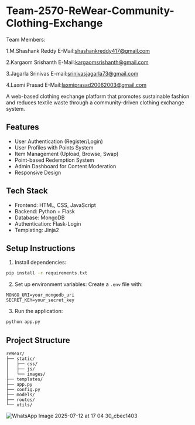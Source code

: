 # Team-2570-ReWear-Community-Clothing-Exchange

Team Members:

1.M.Shashank Reddy  E-Mail:shashankreddy417@gmail.com

2.Kargaom Srishanth  E-Mail:kargaomsrishanth@gmail.com

3.Jagarla Srinivas   E-mail:srinivasjagarla73@gmail.com 

4.Laxmi Prasad     E-Mail:laxmiprasad20062003@gmail.com

A web-based clothing exchange platform that promotes sustainable fashion and reduces textile waste through a community-driven clothing exchange system.

## Features

- User Authentication (Register/Login)
- User Profiles with Points System
- Item Management (Upload, Browse, Swap)
- Point-based Redemption System
- Admin Dashboard for Content Moderation
- Responsive Design

## Tech Stack

- Frontend: HTML, CSS, JavaScript
- Backend: Python + Flask
- Database: MongoDB
- Authentication: Flask-Login
- Templating: Jinja2

## Setup Instructions

1. Install dependencies:
```bash
pip install -r requirements.txt
```

2. Set up environment variables:
Create a `.env` file with:
```
MONGO_URI=your_mongodb_uri
SECRET_KEY=your_secret_key
```

3. Run the application:
```bash
python app.py
```

## Project Structure

```
reWear/
├── static/
│   ├── css/
│   ├── js/
│   └── images/
├── templates/
├── app.py
├── config.py
├── models/
├── routes/
└── utils/
```



![WhatsApp Image 2025-07-12 at 17 04 30_cbec1403](https://github.com/user-attachments/assets/6f7a7b4d-ef3b-44cb-930e-187deedb7728)




